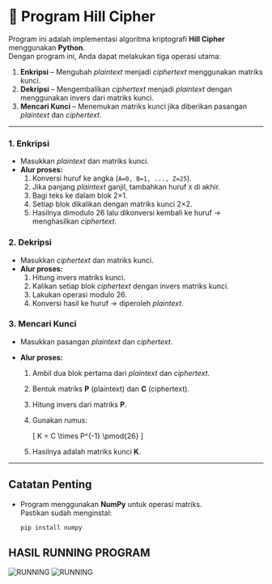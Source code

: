 # 🔐 Program Hill Cipher

Program ini adalah implementasi algoritma kriptografi **Hill Cipher** menggunakan **Python**.  
Dengan program ini, Anda dapat melakukan tiga operasi utama:

1. **Enkripsi** – Mengubah _plaintext_ menjadi _ciphertext_ menggunakan matriks kunci.
2. **Dekripsi** – Mengembalikan _ciphertext_ menjadi _plaintext_ dengan menggunakan invers dari matriks kunci.
3. **Mencari Kunci** – Menemukan matriks kunci jika diberikan pasangan _plaintext_ dan _ciphertext_.

---

### 1. Enkripsi

- Masukkan _plaintext_ dan matriks kunci.
- **Alur proses:**
  1. Konversi huruf ke angka (`A=0, B=1, ..., Z=25`).
  2. Jika panjang _plaintext_ ganjil, tambahkan huruf `X` di akhir.
  3. Bagi teks ke dalam blok 2×1.
  4. Setiap blok dikalikan dengan matriks kunci 2×2.
  5. Hasilnya dimodulo 26 lalu dikonversi kembali ke huruf → menghasilkan _ciphertext_.

### 2. Dekripsi

- Masukkan _ciphertext_ dan matriks kunci.
- **Alur proses:**
  1. Hitung invers matriks kunci.
  2. Kalikan setiap blok _ciphertext_ dengan invers matriks kunci.
  3. Lakukan operasi modulo 26.
  4. Konversi hasil ke huruf → diperoleh _plaintext_.

### 3. Mencari Kunci

- Masukkan pasangan _plaintext_ dan _ciphertext_.
- **Alur proses:**

  1. Ambil dua blok pertama dari _plaintext_ dan _ciphertext_.
  2. Bentuk matriks **P** (plaintext) dan **C** (ciphertext).
  3. Hitung invers dari matriks **P**.
  4. Gunakan rumus:

     \[
     K = C \times P^{-1} \pmod{26}
     \]

  5. Hasilnya adalah matriks kunci **K**.

---

## Catatan Penting

- Program menggunakan **NumPy** untuk operasi matriks.  
  Pastikan sudah menginstal:
  ```bash
  pip install numpy
  ```

## HASIL RUNNING PROGRAM

![RUNNING](https://media.discordapp.net/attachments/1376564660773326941/1414810857975582800/image.png?ex=68c0ecca&is=68bf9b4a&hm=87e7dd31a10a30697dc88f5e840bc5c78995e9454f08e69d2538b0b28afa7734&=&format=webp&quality=lossless&width=538&height=989)
![RUNNING](https://media.discordapp.net/attachments/1376564660773326941/1414811054541770763/image.png?ex=68c0ecf9&is=68bf9b79&hm=0ecd5028c481563b2c9d4550a10f9bdfd2a3b9ad1e944412c23c0eb970d88a87&=&format=webp&quality=lossless&width=548&height=989)
